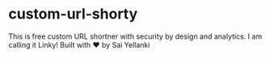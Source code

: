 # custom-url-shorty
This is free custom URL shortner with security by design and analytics. I am calling it Linky! 
Built with ❤ by Sai Yellanki
